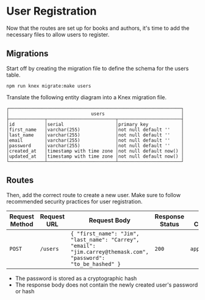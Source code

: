 # User Registration

Now that the routes are set up for books and authors, it's time to add the necessary files to allow users to register.

## Migrations

Start off by creating the migration file to define the schema for the users table.

```shell
npm run knex migrate:make users
```

Translate the following entity diagram into a Knex migration file.

```text
┌───────────────────────────────────────────────────────────────┐
│                              users                            │
├─────────────┬─────────────────────────┬───────────────────────┤
│id           │serial                   │primary key            │
│first_name   │varchar(255)             │not null default ''    │
│last_name    │varchar(255)             │not null default ''    │
│email        │varchar(255)             │not null default ''    │
│password     │varchar(255)             │not null default ''    │
│created_at   │timestamp with time zone │not null default now() │
│updated_at   │timestamp with time zone │not null default now() │
└─────────────┴─────────────────────────┴───────────────────────┘
```

## Routes

Then, add the correct route to create a new user. Make sure to follow recommended security practices for user registration.

| Request Method | Request URL        | Request Body                                                                                           | Response Status | Response Content-Type | Response Body                                                                                                                               |
|----------------|--------------------|--------------------------------------------------------------------------------------------------------|-----------------|-----------------------|---------------------------------------------------------------------------------------------------------------------------------------------|
| `POST`         | `/users`           | `{ "first_name": "Jim", "last_name": "Carrey", "email": "jim.carrey@themask.com", "password": "to_be_hashed" }` | `200`           | `application/json`    | `{ "id": 1, "first_name": "Jim", "last_name": "Carrey", "email": "jim.carrey@themask.com", "created_at": "now()", "updated_at": "now()" }`                                      |

- The password is stored as a cryptographic hash
- The response body does not contain the newly created user's password or hash
